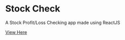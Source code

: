 # Stock Check

A Stock Profit/Loss Checking app made using ReactJS

[View Here](http://mak626.github.io/stock-check)
